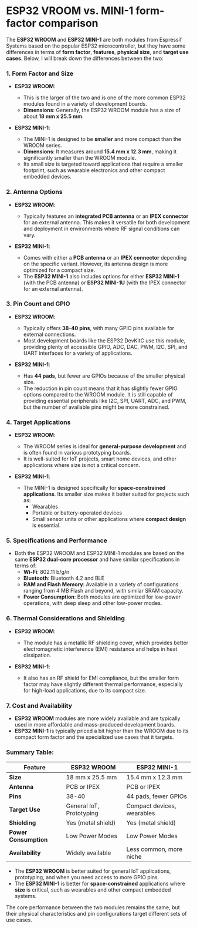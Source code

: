 # ESP32 VROOM vs. MINI-1 form-factor comparison

The **ESP32 WROOM** and **ESP32 MINI-1** are both modules from Espressif Systems based on the popular ESP32 microcontroller, but they have some differences in terms of **form factor**, **features**, **physical size**, and **target use cases**. Below, I will break down the differences between the two:

### 1. **Form Factor and Size**
- **ESP32 WROOM**:
  - This is the larger of the two and is one of the more common ESP32 modules found in a variety of development boards.
  - **Dimensions**: Generally, the ESP32 WROOM module has a size of about **18 mm x 25.5 mm**.
  
- **ESP32 MINI-1**:
  - The MINI-1 is designed to be **smaller** and more compact than the WROOM series.
  - **Dimensions**: It measures around **15.4 mm x 12.3 mm**, making it significantly smaller than the WROOM module.
  - Its small size is targeted toward applications that require a smaller footprint, such as wearable electronics and other compact embedded devices.

### 2. **Antenna Options**
- **ESP32 WROOM**:
  - Typically features an **integrated PCB antenna** or an **IPEX connector** for an external antenna. This makes it versatile for both development and deployment in environments where RF signal conditions can vary.
  
- **ESP32 MINI-1**:
  - Comes with either a **PCB antenna** or an **IPEX connector** depending on the specific variant. However, its antenna design is more optimized for a compact size.
  - The **ESP32 MINI-1** also includes options for either **ESP32 MINI-1** (with the PCB antenna) or **ESP32 MINI-1U** (with the IPEX connector for an external antenna).

### 3. **Pin Count and GPIO**
- **ESP32 WROOM**:
  - Typically offers **38-40 pins**, with many GPIO pins available for external connections.
  - Most development boards like the ESP32 DevKitC use this module, providing plenty of accessible GPIO, ADC, DAC, PWM, I2C, SPI, and UART interfaces for a variety of applications.

- **ESP32 MINI-1**:
  - Has **44 pads**, but fewer are GPIOs because of the smaller physical size.
  - The reduction in pin count means that it has slightly fewer GPIO options compared to the WROOM module. It is still capable of providing essential peripherals like I2C, SPI, UART, ADC, and PWM, but the number of available pins might be more constrained.

### 4. **Target Applications**
- **ESP32 WROOM**:
  - The WROOM series is ideal for **general-purpose development** and is often found in various prototyping boards.
  - It is well-suited for IoT projects, smart home devices, and other applications where size is not a critical concern.
  
- **ESP32 MINI-1**:
  - The MINI-1 is designed specifically for **space-constrained applications**. Its smaller size makes it better suited for projects such as:
    - Wearables
    - Portable or battery-operated devices
    - Small sensor units or other applications where **compact design** is essential.

### 5. **Specifications and Performance**
- Both the ESP32 WROOM and ESP32 MINI-1 modules are based on the same **ESP32 dual-core processor** and have similar specifications in terms of:
  - **Wi-Fi**: 802.11 b/g/n
  - **Bluetooth**: Bluetooth 4.2 and BLE
  - **RAM and Flash Memory**: Available in a variety of configurations ranging from 4 MB Flash and beyond, with similar SRAM capacity.
  - **Power Consumption**: Both modules are optimized for low-power operations, with deep sleep and other low-power modes.

### 6. **Thermal Considerations and Shielding**
- **ESP32 WROOM**:
  - The module has a metallic RF shielding cover, which provides better electromagnetic interference (EMI) resistance and helps in heat dissipation.
  
- **ESP32 MINI-1**:
  - It also has an RF shield for EMI compliance, but the smaller form factor may have slightly different thermal performance, especially for high-load applications, due to its compact size.

### 7. **Cost and Availability**
- **ESP32 WROOM** modules are more widely available and are typically used in more affordable and mass-produced development boards.
- **ESP32 MINI-1** is typically priced a bit higher than the WROOM due to its compact form factor and the specialized use cases that it targets.

### Summary Table:

| Feature                  | **ESP32 WROOM**         | **ESP32 MINI-1**             |
|--------------------------|-------------------------|-----------------------------|
| **Size**                 | 18 mm x 25.5 mm         | 15.4 mm x 12.3 mm           |
| **Antenna**              | PCB or IPEX             | PCB or IPEX                 |
| **Pins**                 | 38-40                   | 44 pads, fewer GPIOs        |
| **Target Use**           | General IoT, Prototyping | Compact devices, wearables  |
| **Shielding**            | Yes (metal shield)      | Yes (metal shield)          |
| **Power Consumption**    | Low Power Modes         | Low Power Modes             |
| **Availability**         | Widely available        | Less common, more niche     |


- The **ESP32 WROOM** is better suited for general IoT applications, prototyping, and when you need access to more GPIO pins.
- The **ESP32 MINI-1** is better for **space-constrained** applications where **size** is critical, such as wearables and other compact embedded systems.

The core performance between the two modules remains the same, but their physical characteristics and pin configurations target different sets of use cases.
